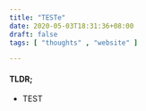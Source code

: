 ```yaml
---
title: "TESTe"
date: 2020-05-03T18:31:36+08:00
draft: false
tags: [ "thoughts" , "website" ]

---
```


#### TLDR;

- TEST
